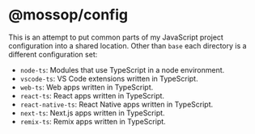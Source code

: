 # @mossop/config

This is an attempt to put common parts of my JavaScript project configuration
into a shared location. Other than `base` each directory is a different
configuration set:

* `node-ts`: Modules that use TypeScript in a node environment.
* `vscode-ts`: VS Code extensions written in TypeScript.
* `web-ts`: Web apps written in TypeScript.
* `react-ts`: React apps written in TypeScript.
* `react-native-ts`: React Native apps written in TypeScript.
* `next-ts`: Next.js apps written in TypeScript.
* `remix-ts`: Remix apps written in TypeScript.
